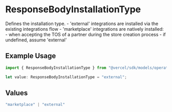 # ResponseBodyInstallationType

Defines the installation type. - 'external' integrations are installed via the existing integrations flow - 'marketplace' integrations are natively installed: - when accepting the TOS of a partner during the store creation process - if undefined, assume 'external'

## Example Usage

```typescript
import { ResponseBodyInstallationType } from "@vercel/sdk/models/operations/getconfigurations.js";

let value: ResponseBodyInstallationType = "external";
```

## Values

```typescript
"marketplace" | "external"
```